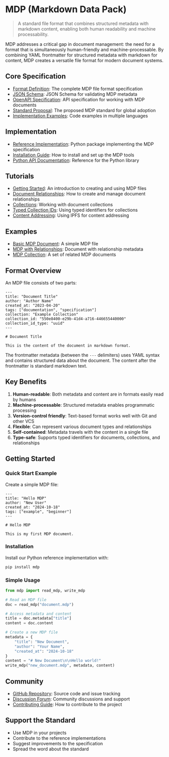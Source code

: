 # MDP (Markdown Data Pack)

> A standard file format that combines structured metadata with markdown content, enabling both human readability and machine processability.

MDP addresses a critical gap in document management: the need for a format that is simultaneously human-friendly and machine-processable. By combining YAML frontmatter for structured metadata with markdown for content, MDP creates a versatile file format for modern document systems.

## Core Specification

- [Format Definition](./mdp_specification.md): The complete MDP file format specification
- [JSON Schema](./mdp_schema.json): JSON Schema for validating MDP metadata
- [OpenAPI Specification](./mdp_openapi.yaml): API specification for working with MDP documents
- [Standard Proposal](./mdp_standard_proposal.md): The proposed MDP standard for global adoption
- [Implementation Examples](./mdp_implementation_examples.md): Code examples in multiple languages

## Implementation

- [Reference Implementation](https://github.com/greyhaven-ai/mdp): Python package implementing the MDP specification
- [Installation Guide](../integration/installation.md): How to install and set up the MDP tools
- [Python API Documentation](../integration/python_api.md): Reference for the Python library

## Tutorials

- [Getting Started](../examples/getting_started.md): An introduction to creating and using MDP files
- [Document Relationships](../examples/relationships.md): How to create and manage document relationships
- [Collections](../examples/collections.md): Working with document collections
- [Typed Collection IDs](../docs/collection_id_types.md): Using typed identifiers for collections
- [Content Addressing](../examples/ipfs.md): Using IPFS for content addressing

## Examples

- [Basic MDP Document](../examples/basic.mdp): A simple MDP file
- [MDP with Relationships](../examples/relationships.mdp): Document with relationship metadata
- [MDP Collection](../examples/collection): A set of related MDP documents

## Format Overview

An MDP file consists of two parts:
```
---
title: "Document Title"
author: "Author Name" 
created_at: "2023-04-20"
tags: ["documentation", "specification"]
collection: "Example Collection"
collection_id: "550e8400-e29b-41d4-a716-446655440000"
collection_id_type: "uuid"
---

# Document Title

This is the content of the document in markdown format.
```

The frontmatter metadata (between the `---` delimiters) uses YAML syntax and contains structured data about the document. The content after the frontmatter is standard markdown text.

## Key Benefits

1. **Human-readable**: Both metadata and content are in formats easily read by humans
2. **Machine-processable**: Structured metadata enables programmatic processing
3. **Version-control friendly**: Text-based format works well with Git and other VCS
4. **Flexible**: Can represent various document types and relationships
5. **Self-contained**: Metadata travels with the content in a single file
6. **Type-safe**: Supports typed identifiers for documents, collections, and relationships

## Getting Started

### Quick Start Example

Create a simple MDP file:

```
---
title: "Hello MDP"
author: "New User"
created_at: "2024-10-18"
tags: ["example", "beginner"]
---

# Hello MDP

This is my first MDP document.
```

### Installation

Install our Python reference implementation with:

```bash
pip install mdp
```

### Simple Usage

```python
from mdp import read_mdp, write_mdp

# Read an MDP file
doc = read_mdp("document.mdp")

# Access metadata and content
title = doc.metadata["title"]
content = doc.content

# Create a new MDP file
metadata = {
    "title": "New Document",
    "author": "Your Name",
    "created_at": "2024-10-18"
}
content = "# New Document\n\nHello world!"
write_mdp("new_document.mdp", metadata, content)
```

## Community

- [GitHub Repository](https://github.com/greyhaven-ai/mdp): Source code and issue tracking
- [Discussion Forum](https://github.com/greyhaven-ai/mdp/discussions): Community discussions and support
- [Contributing Guide](../community/contributing.md): How to contribute to the project

## Support the Standard

- Use MDP in your projects
- Contribute to the reference implementations
- Suggest improvements to the specification
- Spread the word about the standard 